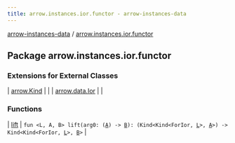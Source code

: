 ```yaml
---
title: arrow.instances.ior.functor - arrow-instances-data
---
```


[arrow-instances-data](../index.html) / [arrow.instances.ior.functor](./index.html)

## Package arrow.instances.ior.functor

### Extensions for External Classes

| [arrow.Kind](arrow.-kind/index.html) |  |
| [arrow.data.Ior](arrow.data.-ior/index.html) |  |

### Functions

| [lift](lift.html) | `fun <L, A, B> lift(arg0: (`[`A`](lift.html#A)`) -> `[`B`](lift.html#B)`): (Kind<Kind<ForIor, `[`L`](lift.html#L)`>, `[`A`](lift.html#A)`>) -> Kind<Kind<ForIor, `[`L`](lift.html#L)`>, `[`B`](lift.html#B)`>` |

